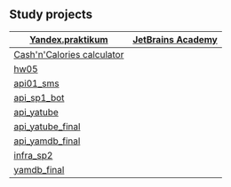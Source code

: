 ## Study projects

[**Yandex.praktikum**](https://praktikum.yandex.ru/profile/backend-developer/) | [**JetBrains Academy**](https://hyperskill.org/")
--- | --- 
[Cash'n'Calories calculator](https://github.com/khmaker/hw_python_oop) |  
[hw05](https://github.com/khmaker/hw05_final) |
[api01_sms](https://github.com/khmaker/api_01_sms) |
[api_sp1_bot](https://github.com/khmaker/api_sp1_bot) |
[api_yatube](https://github.com/khmaker/api_yatube) |
[api_yatube_final](https://github.com/khmaker/api_final_yatube) |
[api_yamdb_final](https://github.com/khmaker/api_yamdb) |
[infra_sp2](https://github.com/khmaker/infra_sp2) |
[yamdb_final](https://github.com/khmaker/yamdb_final) |
